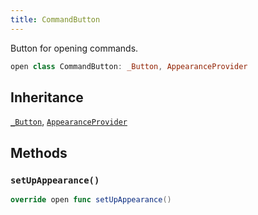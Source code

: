 ```yaml
---
title: CommandButton
---
```


Button for opening commands.

``` swift
open class CommandButton: _Button, AppearanceProvider 
```

## Inheritance

[`_Button`](../../_button), [`AppearanceProvider`](../../../utils/appearance-provider)

## Methods

### `setUpAppearance()`

``` swift
override open func setUpAppearance() 
```
